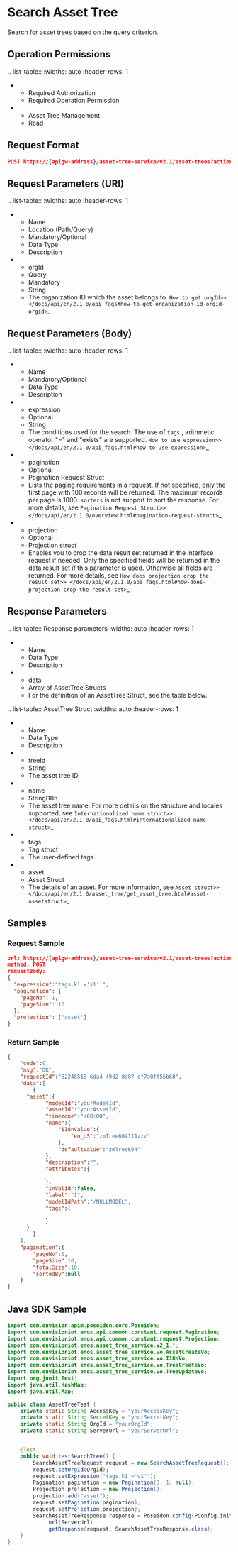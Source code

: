 # Search Asset Tree

Search for asset trees based on the query criterion.

## Operation Permissions

.. list-table::
   :widths: auto
   :header-rows: 1

   * - Required Authorization
     - Required Operation Permission
   * - Asset Tree Management
     - Read

## Request Format

```json
POST https://{apigw-address}/asset-tree-service/v2.1/asset-trees?action=search
```

## Request Parameters (URI)

.. list-table::
   :widths: auto
   :header-rows: 1

   * - Name
     - Location (Path/Query)
     - Mandatory/Optional
     - Data Type
     - Description
   * - orgId
     - Query
     - Mandatory
     - String
     - The organization ID which the asset belongs to. `How to get orgId>> </docs/api/en/2.1.0/api_faqs#how-to-get-organization-id-orgid-orgid>`_


## Request Parameters (Body)

.. list-table::
   :widths: auto
   :header-rows: 1

   * - Name
     - Mandatory/Optional
     - Data Type
     - Description
   * - expression
     - Optional
     - String
     - The conditions used for the search. The use of `tags` , arithmetic operator "=" and "exists" are supported. `How to use expression>> </docs/api/en/2.1.0/api_faqs.html#how-to-use-expression>`_
   * - pagination
     - Optional
     - Pagination Request Struct
     - Lists the paging requirements in a request. If not specified, only the first page with 100 records will be returned. The maximum records per page is 1000. ``sorters`` is not support to sort the response. For more details, see `Pagination Request Struct>> </docs/api/en/2.1.0/overview.html#pagination-request-struct>`_
   * - projection
     - Optional 
     - Projection struct
     - Enables you to crop the data result set returned in the interface request if needed. Only the specified fields will be returned in the data result set if this parameter is used. Otherwise all fields are returned. For more details, see `How does projection crop the result set>> </docs/api/en/2.1.0/api_faqs.html#how-does-projection-crop-the-result-set>`_




## Response Parameters


.. list-table:: Response parameters
   :widths: auto
   :header-rows: 1

   * - Name
     - Data Type
     - Description
   * - data
     - Array of AssetTree Structs
     - For the definition of an AssetTree Struct, see the table below.


.. list-table:: AssetTree Struct
   :widths: auto
   :header-rows: 1

   * - Name
     - Data Type
     - Description
   * - treeId
     - String
     - The asset tree ID.
   * - name
     - StringI18n
     - The asset tree name. For more details on the structure and locales supported, see `Internationalized name struct>> </docs/api/en/2.1.0/api_faqs.html#internationalized-name-struct>`_
   * - tags
     - Tag struct
     - The user-defined tags.
   * - asset
     - Asset Struct
     - The details of an asset. For more information, see `Asset struct>> </docs/api/en/2.1.0/asset_tree/get_asset_tree.html#asset-assetstruct>`_


## Samples

### Request Sample

```json
url: https://{apigw-address}/asset-tree-service/v2.1/asset-trees?action=search&orgId=yourOrgId
method: POST 
requestBody: 
{
  "expression":"tags.k1 ='v1' ",
  "pagination": {
    "pageNo": 1,
    "pageSize": 10
  },
  "projection": ["asset"]
}
```

### Return Sample

```json
{
	"code":0,
	"msg":"OK",
	"requestId":"82248518-6da4-49d2-8d07-cf7a0ff55b60",
	"data":[
		{
      "asset":{
			"modelId":"yourModelId",
			"assetId":"yourAssetId",
			"timezone":"+08:00",
			"name":{
				"i18nValue":{
					"en_US":"zmTree604111zzz"
				},
				"defaultValue":"zmTree604"
			},
			"description":"",
			"attributes":{

			},
			"inValid":false,
			"label":"1",
			"modelIdPath":"/NULLMODEL",
			"tags":{

			}
      }
		}
	],
	"pagination":{
		"pageNo":1,
		"pageSize":10,
		"totalSize":10,
		"sortedBy":null
	}
}
```

## Java SDK Sample

```java
import com.envision.apim.poseidon.core.Poseidon;
import com.envisioniot.enos.api.common.constant.request.Pagination;
import com.envisioniot.enos.api.common.constant.request.Projection;
import com.envisioniot.enos.asset_tree_service.v2_1.*;
import com.envisioniot.enos.asset_tree_service.vo.AssetCreateVo;
import com.envisioniot.enos.asset_tree_service.vo.I18nVo;
import com.envisioniot.enos.asset_tree_service.vo.TreeCreateVo;
import com.envisioniot.enos.asset_tree_service.vo.TreeUpdateVo;
import org.junit.Test;
import java.util.HashMap;
import java.util.Map;

public class AssetTreeTest {
    private static String AccessKey = "yourAccessKey";
    private static String SecretKey = "yourSecretKey";
    private static String OrgId = "yourOrgId";
    private static String ServerUrl = "yourServerUrl";


    @Test
    public void testSearchTree() {
        SearchAssetTreeRequest request = new SearchAssetTreeRequest();
        request.setOrgId(OrgId);
        request.setExpression("tags.k1 ='v1'");
        Pagination pagination = new Pagination(3, 1, null);
        Projection projection = new Projection();
        projection.add("asset");
        request.setPagination(pagination);
        request.setProjection(projection);
        SearchAssetTreeResponse response = Poseidon.config(PConfig.init().appKey(AccessKey).appSecret(SecretKey).debug())
            .url(ServerUrl)
            .getResponse(request, SearchAssetTreeResponse.class);
    }
}
```
